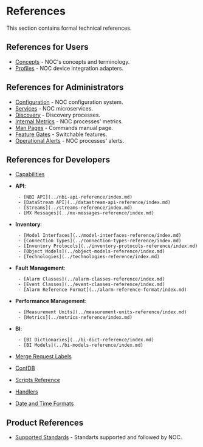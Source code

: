 # References

This section contains formal technical references.

## References for Users

- [Concepts](../concepts/index.md) - NOC's concepts and terminology.
- [Profiles](../profiles-reference/index.md) - NOC device integration adapters.

## References for Administrators

- [Configuration](../config-reference/index.md) - NOC configuration system.
- [Services](../services-reference/index.md) - NOC microservices.
- [Discovery](../discovery-reference/index.md) - Discovery processes.
- [Internal Metrics](../internal-metrics-reference/index.md) - NOC processes' metrics.
- [Man Pages](../man/index.md) - Commands manual page.
- [Feature Gates](../feature-gates-reference/index.md) - Switchable features.
- [Operational Alerts](../operational-alerts-reference/index.md) - NOC processes' alerts.

## References for Developers

- [Capabilities](../caps-reference/index.md)
- **API**:

       - [NBI API](../nbi-api-reference/index.md)       
       - [DataStream API](../datastream-api-reference/index.md)
       - [Streams](../streams-reference/index.md)
       - [MX Messages](../mx-messages-reference/index.md)

- **Inventory**:

       - [Model Interfaces](../model-interfaces-reference/index.md)
       - [Connection Types](../connection-types-reference/index.md)
       - [Inventory Protocols](../inventory-protocols-reference/index.md)
       - [Object Models](../object-models-reference/index.md)
       - [Technologies](../technologies-reference/index.md)

- **Fault Management**:

       - [Alarm Classes](../alarm-classes-reference/index.md)
       - [Event Classes](../event-classes-reference/index.md)
       - [Alarm Reference Format](../alarm-reference-format/index.md)

- **Performance Management**:

       - [Measurement Units](../measurement-units-reference/index.md)
       - [Metrics](../metrics-reference/index.md)

- **BI**:

       - [BI Dictionaries](../bi-dict-reference/index.md)
       - [BI Models](../bi-models-reference/index.md)

- [Merge Request Labels](../mr-labels-reference/index.md)
- [ConfDB](../confdb-reference/index.md)
- [Scripts Reference](../scripts-reference/index.md)
- [Handlers](../handlers-reference/index.md)
- [Date and Time Formats](../datetime-format/index.md)

## Product References

- [Supported Standards](../supported-standards/index.md) - Standarts supported and followed by NOC.
